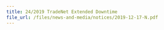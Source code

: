 ```yaml
---
title: 24/2019 TradeNet Extended Downtime  
file_url: /files/news-and-media/notices/2019-12-17-N.pdf
---
```

